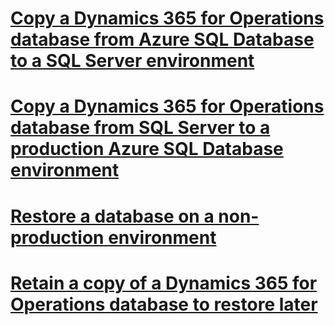 # [Copy a Dynamics 365 for Operations database from Azure SQL Database to a SQL Server environment](copy-database-from-azure-sql-to-sql-server.md)
# [Copy a Dynamics 365 for Operations database from SQL Server to a production Azure SQL Database environment](copy-database-from-sql-server-to-azure-sql.md)
# [Restore a database on a non-production environment](request-point-in-time-restore.md)
# [Retain a copy of a Dynamics 365 for Operations database to restore later](copy-operations-database.md)
